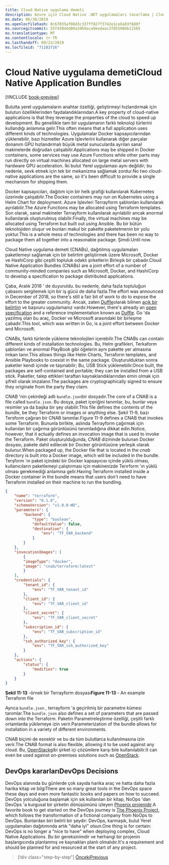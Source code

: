 ```yaml
---
title: Cloud Native uygulama demeti
description: Azure için Cloud Native .NET uygulamaları tasarlama | Cloud Native uygulama demeti
ms.date: 06/30/2019
ms.openlocfilehash: 0c67035af08d3c337ff027f3742e1ce8a83f8d0f
ms.sourcegitcommit: 55f438d4d00a34b9aca9eedaac3f85590bb11565
ms.translationtype: MT
ms.contentlocale: tr-TR
ms.lasthandoff: 09/23/2019
ms.locfileid: "71183716"
---
```

# <a name="cloud-native-application-bundles"></a><span data-ttu-id="9c5fc-103">Cloud Native uygulama demeti</span><span class="sxs-lookup"><span data-stu-id="9c5fc-103">Cloud Native Application Bundles</span></span>

[!INCLUDE [book-preview](../../../includes/book-preview.md)]

<span data-ttu-id="9c5fc-104">Bulutta yerel uygulamaların anahtar özelliği, geliştirmeyi hızlandırmak için bulutun özelliklerinden faydalandıklarından.</span><span class="sxs-lookup"><span data-stu-id="9c5fc-104">A key property of cloud-native applications is that they leverage the properties of the cloud to speed up development.</span></span> <span data-ttu-id="9c5fc-105">Bu genellikle tam bir uygulamanın farklı teknoloji türlerini kullandığı anlamına gelir.</span><span class="sxs-lookup"><span data-stu-id="9c5fc-105">This often means that a full application uses different kinds of technologies.</span></span> <span data-ttu-id="9c5fc-106">Uygulamalar Docker kapsayıcılarından yüklenebilir, bazı hizmetler Azure Işlevlerini kullanarak diğer parçalar donanım GPU hızlandırmalı büyük metal sunucularda ayrılan sanal makinelerde doğrudan çalışabilir.</span><span class="sxs-lookup"><span data-stu-id="9c5fc-106">Applications may be shipped in Docker containers, some services may use Azure Functions while other parts may run directly on virtual machines allocated on large metal servers with hardware GPU acceleration.</span></span> <span data-ttu-id="9c5fc-107">İki bulut Yerel uygulaması aynı değildir; bu nedenle, sevk etmek için tek bir mekanizma sağlamak zordur.</span><span class="sxs-lookup"><span data-stu-id="9c5fc-107">No two cloud-native applications are the same, so it's been difficult to provide a single mechanism for shipping them.</span></span>

<span data-ttu-id="9c5fc-108">Docker kapsayıcıları, dağıtım için bir helk grafiği kullanılarak Kubernetes üzerinde çalışabilir.</span><span class="sxs-lookup"><span data-stu-id="9c5fc-108">The Docker containers may run on Kubernetes using a Helm Chart for deployment.</span></span> <span data-ttu-id="9c5fc-109">Azure Işlevleri Terrayform şablonları kullanılarak ayrılabilir.</span><span class="sxs-lookup"><span data-stu-id="9c5fc-109">The Azure Functions may be allocated using Terraform templates.</span></span> <span data-ttu-id="9c5fc-110">Son olarak, sanal makineler Terrayform kullanılarak ayrılabilir ancak anormal kullanılarak oluşturulmuş olabilir.</span><span class="sxs-lookup"><span data-stu-id="9c5fc-110">Finally, the virtual machines may be allocated using Terraform but built out using Ansible.</span></span> <span data-ttu-id="9c5fc-111">Bu bir bütün teknolojiden oluşur ve bunları makul bir pakette paketetmenin bir yolu yoktur.</span><span class="sxs-lookup"><span data-stu-id="9c5fc-111">This is a whole mess of technologies and there has been no way to package them all together into a reasonable package.</span></span> <span data-ttu-id="9c5fc-112">Şimdi.</span><span class="sxs-lookup"><span data-stu-id="9c5fc-112">Until now.</span></span>

<span data-ttu-id="9c5fc-113">Cloud Native uygulama demeti (CNABs), dağıtılmış uygulamaları paketlemeyi sağlamak için bir belirtim geliştirmek üzere Microsoft, Docker ve HashiCorp gibi çeşitli topluluk odaklı şirketlerin Birleşik bir çabadır.</span><span class="sxs-lookup"><span data-stu-id="9c5fc-113">Cloud Native Application Bundles (CNABs) are a joint effort of a number of community-minded companies such as Microsoft, Docker, and HashiCorp to develop a specification to package distributed applications.</span></span>

<span data-ttu-id="9c5fc-114">Çaba, Aralık 2018 ' de duyuruldu. bu nedenle, daha fazla topluluğun çabasını sergilemek için bir iş gücü de daha fazla.</span><span class="sxs-lookup"><span data-stu-id="9c5fc-114">The effort was announced in December of 2018, so there's still a fair bit of work to do to expose the effort to the greater community.</span></span> <span data-ttu-id="9c5fc-115">Ancak, zaten [Duffle](https://duffle.sh/)olarak bilinen [açık bir belirtim](https://github.com/deislabs/cnab-spec) ve başvuru uygulamanız vardır.</span><span class="sxs-lookup"><span data-stu-id="9c5fc-115">However, there's already an [open specification](https://github.com/deislabs/cnab-spec) and a reference implementation known as [Duffle](https://duffle.sh/).</span></span> <span data-ttu-id="9c5fc-116">Go 'da yazılmış olan bu araç, Docker ve Microsoft arasındaki bir birleşme çabadır.</span><span class="sxs-lookup"><span data-stu-id="9c5fc-116">This tool, which was written in Go, is a joint effort between Docker and Microsoft.</span></span>

<span data-ttu-id="9c5fc-117">CNABs, farklı türlerde yükleme teknolojileri içerebilir.</span><span class="sxs-lookup"><span data-stu-id="9c5fc-117">The CNABs can contain different kinds of installation technologies.</span></span> <span data-ttu-id="9c5fc-118">Bu, Helm grafikleri, Terkaform şablonları ve anormal PlayBook gibi öğelerin aynı pakette yer almasına imkan tanır.</span><span class="sxs-lookup"><span data-stu-id="9c5fc-118">This allows things like Helm Charts, Terraform templates, and Ansible Playbooks to coexist in the same package.</span></span> <span data-ttu-id="9c5fc-119">Oluşturulduktan sonra paketler kendi içinde ve taşınabilir; Bu, USB Stick yüklenebilir.</span><span class="sxs-lookup"><span data-stu-id="9c5fc-119">Once built, the packages are self-contained and portable; they can be installed from a USB stick.</span></span>  <span data-ttu-id="9c5fc-120">Paketler, talep ettikleri taraftan kaynaklandıklarından emin olmak için şifreli olarak imzalanır.</span><span class="sxs-lookup"><span data-stu-id="9c5fc-120">The packages are cryptographically signed to ensure they originate from the party they claim.</span></span>

<span data-ttu-id="9c5fc-121">CNAB 'nin çekirdeği adlı `bundle.json`bir dosyadır.</span><span class="sxs-lookup"><span data-stu-id="9c5fc-121">The core of a CNAB is a file called `bundle.json`.</span></span> <span data-ttu-id="9c5fc-122">Bu dosya, paket içeriğini tanımlar, bu, bunlar veya resimler ya da başka bir şey olabilir.</span><span class="sxs-lookup"><span data-stu-id="9c5fc-122">This file defines the contents of the bundle, be they Terraform or images or anything else.</span></span> <span data-ttu-id="9c5fc-123">Şekil 11-9, bazı Tersform çağıran bir CNAB tanımlar.</span><span class="sxs-lookup"><span data-stu-id="9c5fc-123">Figure 11-9 defines a CNAB that invokes some Terraform.</span></span> <span data-ttu-id="9c5fc-124">Bununla birlikte, aslında Terrayform çağırmak için kullanılan bir çağırma görüntüsünü tanımladığına dikkat edin.</span><span class="sxs-lookup"><span data-stu-id="9c5fc-124">Notice, however, that it actually defines an invocation image that is used to invoke the Terraform.</span></span> <span data-ttu-id="9c5fc-125">Paket oluşturulduğunda, *CNAB* dizininde bulunan Docker dosyası, pakete dahil edilecek bir Docker görüntüsüne yerleşik olarak bulunur.</span><span class="sxs-lookup"><span data-stu-id="9c5fc-125">When packaged up, the Docker file that is located in the *cnab* directory is built into a Docker image, which will be included in the bundle.</span></span> <span data-ttu-id="9c5fc-126">Terşform 'ın paket içindeki bir Docker kapsayıcısı içinde yüklü olması, kullanıcıların paketlemeyi çalıştırması için makinenizde Terırform 'ın yüklü olması gerekmediği anlamına gelir.</span><span class="sxs-lookup"><span data-stu-id="9c5fc-126">Having Terraform installed inside a Docker container in the bundle means that users don't need to have Terraform installed on their machine to run the bundling.</span></span>

```json
{
    "name": "terraform",
    "version": "0.1.0",
    "schemaVersion": "v1.0.0-WD",
    "parameters": {
        "backend": {
            "type": "boolean",
            "defaultValue": false,
            "destination": {
                "env": "TF_VAR_backend"
            }
        }
    },
    "invocationImages": [
        {
        "imageType": "docker",
        "image": "cnab/terraform:latest"
        }
    ],
    "credentials": {
        "tenant_id": {
            "env": "TF_VAR_tenant_id"
        },
        "client_id": {
            "env": "TF_VAR_client_id"
        },
        "client_secret": {
            "env": "TF_VAR_client_secret"
        },
        "subscription_id": {
            "env": "TF_VAR_subscription_id"
        },
        "ssh_authorized_key": {
            "env": "TF_VAR_ssh_authorized_key"
        }
    },
    "actions": {
        "status": {
            "modifies": true
        }
    }
}
```

<span data-ttu-id="9c5fc-127">**Şekil 11-13** -örnek bir Terrayform dosyası</span><span class="sxs-lookup"><span data-stu-id="9c5fc-127">**Figure 11-13** - An example Terraform file</span></span>

<span data-ttu-id="9c5fc-128">Ayrıca `bundle.json` , terrayform 'a geçirilmiş bir parametre kümesi tanımlar.</span><span class="sxs-lookup"><span data-stu-id="9c5fc-128">The `bundle.json` also defines a set of parameters that are passed down into the Terraform.</span></span> <span data-ttu-id="9c5fc-129">Paketin Parametreleştirme özelliği, çeşitli farklı ortamlarda yüklemeye izin verir.</span><span class="sxs-lookup"><span data-stu-id="9c5fc-129">Parameterization of the bundle allows for installation in a variety of different environments.</span></span>

<span data-ttu-id="9c5fc-130">CNAB biçimi de esnektir ve bu da tüm bulutlarca kullanılmasına izin verir.</span><span class="sxs-lookup"><span data-stu-id="9c5fc-130">The CNAB format is also flexible, allowing it to be used against any cloud.</span></span> <span data-ttu-id="9c5fc-131">Bu, [OpenStack](https://www.openstack.org/)gibi şirket içi çözümlere karşı bile kullanılabilir.</span><span class="sxs-lookup"><span data-stu-id="9c5fc-131">It can even be used against on-premises solutions such as [OpenStack](https://www.openstack.org/).</span></span>

## <a name="devops-decisions"></a><span data-ttu-id="9c5fc-132">DevOps kararları</span><span class="sxs-lookup"><span data-stu-id="9c5fc-132">DevOps Decisions</span></span>

<span data-ttu-id="9c5fc-133">DevOps alanında bu günlerde çok sayıda harika araç ve hatta daha fazla harika kitap ve bilgi</span><span class="sxs-lookup"><span data-stu-id="9c5fc-133">There are so many great tools in the DevOps space these days and even more fantastic books and papers on how to succeed.</span></span> <span data-ttu-id="9c5fc-134">DevOps yolculuğuna başlamak için sık kullanılan bir kitap, NoOps 'dan DevOps 'a kurgusal bir şirketin dönüşümünü izleyen [Phoenix projenidir](https://www.oreilly.com/library/view/the-phoenix-project/9781457191350/).</span><span class="sxs-lookup"><span data-stu-id="9c5fc-134">A favorite book to get started on the DevOps journey is [The Phoenix Project](https://www.oreilly.com/library/view/the-phoenix-project/9781457191350/), which follows the transformation of a fictional company from NoOps to DevOps.</span></span> <span data-ttu-id="9c5fc-135">Bunlardan biri belirli bir şeydir: DevOps, karmaşık, bulut Yerel uygulamaları dağıtımında artık "daha iyi" olsun.</span><span class="sxs-lookup"><span data-stu-id="9c5fc-135">One thing is for certain: DevOps is no longer a "nice to have" when deploying complex, Cloud Native Applications.</span></span> <span data-ttu-id="9c5fc-136">Bu bir gereksinimdir ve herhangi bir projenin başlangıcında planlanmış ve kaynakları planlı olmalıdır.</span><span class="sxs-lookup"><span data-stu-id="9c5fc-136">It's a requirement and should be planned for and resourced at the start of any project.</span></span>

>[!div class="step-by-step"]
>[<span data-ttu-id="9c5fc-137">Önceki</span><span class="sxs-lookup"><span data-stu-id="9c5fc-137">Previous</span></span>](infrastructure-as-code.md)
